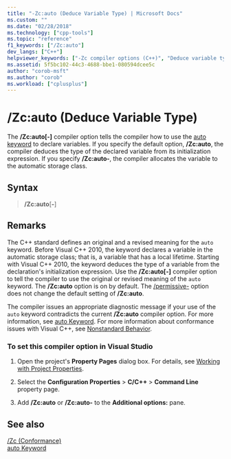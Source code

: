 ```yaml
---
title: "-Zc:auto (Deduce Variable Type) | Microsoft Docs"
ms.custom: ""
ms.date: "02/28/2018"
ms.technology: ["cpp-tools"]
ms.topic: "reference"
f1_keywords: ["/Zc:auto"]
dev_langs: ["C++"]
helpviewer_keywords: ["-Zc compiler options (C++)", "Deduce variable type (C++)", "/Zc compiler options (C++)", "Zc compiler options (C++)"]
ms.assetid: 5f5bc102-44c3-4688-bbe1-080594dcee5c
author: "corob-msft"
ms.author: "corob"
ms.workload: ["cplusplus"]
---
```

# /Zc:auto (Deduce Variable Type)

The **/Zc:auto[-]** compiler option tells the compiler how to use the [auto keyword](../../cpp/auto-keyword.md) to declare variables. If you specify the default option, **/Zc:auto**, the compiler deduces the type of the declared variable from its initialization expression. If you specify **/Zc:auto-**, the compiler allocates the variable to the automatic storage class.

## Syntax

> **/Zc:auto**[**-**]  

## Remarks

The C++ standard defines an original and a revised meaning for the `auto` keyword. Before Visual C++ 2010, the keyword declares a variable in the automatic storage class; that is, a variable that has a local lifetime. Starting with Visual C++ 2010, the keyword deduces the type of a variable from the declaration's initialization expression. Use the **/Zc:auto[-]** compiler option to tell the compiler to use the original or revised meaning of the `auto` keyword. The **/Zc:auto** option is on by default. The [/permissive-](permissive-standards-conformance.md) option does not change the default setting of **/Zc:auto**.

The compiler issues an appropriate diagnostic message if your use of the `auto` keyword contradicts the current **/Zc:auto** compiler option. For more information, see [auto Keyword](../../cpp/auto-keyword.md). For more information about conformance issues with Visual C++, see [Nonstandard Behavior](../../cpp/nonstandard-behavior.md).

### To set this compiler option in Visual Studio

1. Open the project's **Property Pages** dialog box. For details, see [Working with Project Properties](../../ide/working-with-project-properties.md).

1. Select the **Configuration Properties** > **C/C++** > **Command Line** property page.

1. Add **/Zc:auto** or **/Zc:auto-** to the **Additional options:** pane.

## See also

[/Zc (Conformance)](../../build/reference/zc-conformance.md)<br/>
[auto Keyword](../../cpp/auto-keyword.md)
